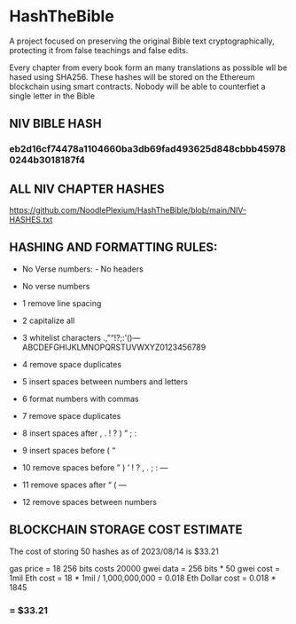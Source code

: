 # HashTheBible
A project focused on preserving the original Bible text cryptographically, protecting it from false teachings and false edits.

Every chapter from every book form an many translations as possible wll be hased using SHA256. These hashes will be stored on the Ethereum blockchain using smart contracts.
Nobody will be able to counterfiet a single letter in the Bible



## NIV BIBLE HASH
### eb2d16cf74478a1104660ba3db69fad493625d848cbbb459780244b3018187f4

## ALL NIV CHAPTER HASHES
https://github.com/NoodlePlexium/HashTheBible/blob/main/NIV-HASHES.txt


## HASHING AND FORMATTING RULES:
- No Verse numbers: - No headers
- No verse numbers

- 1 remove line spacing
- 2 capitalize all
- 3 whitelist characters  .,”“!?;:’()— ABCDEFGHIJKLMNOPQRSTUVWXYZ0123456789
- 4 remove space duplicates
- 5 insert spaces between numbers and letters
- 6 format numbers with commas
- 7 remove space duplicates
- 8 insert spaces after , . ! ? ) ” ; :
- 9 insert spaces before ( “
- 10 remove spaces before ” ) ’ ! ? , . ; : —
- 11 remove spaces after “ ( —
- 12 remove spaces between numbers



## BLOCKCHAIN STORAGE COST ESTIMATE
The cost of storing 50 hashes as of 2023/08/14 is $33.21

gas price = 18
256 bits costs 20000 gwei
data = 256 bits * 50 
gwei cost = 1mil
Eth cost = 18 * 1mil / 1,000,000,000 = 0.018 Eth
Dollar cost = 0.018 * 1845 
### = $33.21
